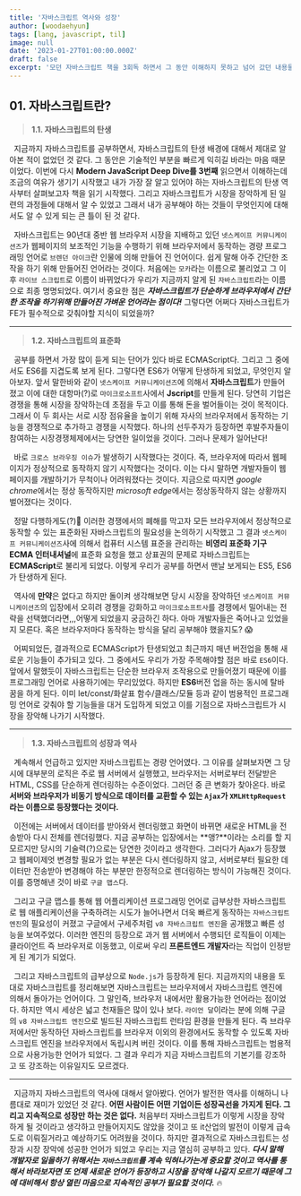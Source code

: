 ```yaml
---
title: '자바스크립트 역사와 성장'
author: [woodaehyun]
tags: [lang, javascript, til]
image: null
date: '2023-01-27T01:00:00.000Z'
draft: false
excerpt: '모던 자바스크립트 책을 3회독 하면서 그 동안 이해하지 못하고 넘어 갔던 내용들과 관련된 나의 생각을 정리해 보려고 한다. 오늘은 자바스크립트의 역사에 대한 내용을 다뤄보려 한다.'
---
```


## 01. 자바스크립트란?

> **1.1. 자바스크립트의 탄생**

&nbsp;&nbsp;지금까지 자바스크립트를 공부하면서, 자바스크립트의 탄생 배경에 대해서 제대로 알아본 적이 없었던 것 같다. 그 동안은 기술적인 부분을 빠르게 익히길 바라는 마음 때문이었다. 이번에 다시 **Modern JavaScript Deep Dive를 3번째** 읽으면서 이해하는데 조금의 여유가 생기기 시작했고 내가 가장 잘 알고 있어야 하는 자바스크립트의 탄생 역사부터 살펴보고자 책을 읽기 시작했다. 그리고 자바스크립트가 시장을 장악하게 된 일련의 과정들에 대해서 알 수 있었고 그래서 내가 공부해야 하는 것들이 무엇인지에 대해서도 알 수 있게 되는 큰 틀이 된 것 같다.

&nbsp;&nbsp;자바스크립트는 90년대 중반 웹 브라우저 시장을 지배하고 있던 `넷스케이프 커뮤니케이션즈`가 웹페이지의 보조적인 기능을 수행하기 위해 브라우저에서 동작하는 경량 프로그래밍 언어로 `브렌던 아이크`란 인물에 의해 만들어 진 언어이다. 쉽게 말해 아주 간단한 조작을 하기 위해 만들어진 언어라는 것이다. 처음에는 `모카`라는 이름으로 불리었고 그 이후 `라이브 스크립트`로 이름이 바뀌었다가 우리가 지금까지 알게 된 `자바스크립트`라는 이름으로 최종 명명되었다. 여기서 중요한 점은 **_자바스크립트가 단순하게 브라우저에서 간단한 조작을 하기위해 만들어진 가벼운 언어라는 점이다!_** 그렇다면 어쩌다 자바스크립트가 FE가 필수적으로 갖춰야할 지식이 되었을까?

---

> **1.2. 자바스크립트의 표준화**

&nbsp;&nbsp;공부를 하면서 가장 많이 듣게 되는 단어가 있다 바로 ECMAScript다. 그리고 그 중에서도 ES6를 지겹도록 보게 된다. 그렇다면 ES6가 어떻게 탄생하게 되었고, 무엇인지 알아보자. 앞서 말한바와 같이 `넷스케이프 커뮤니케이션즈`에 의해서 **자바스크립트**가 만들어 졌고 이에 대한 대항마(?)로 `마이크로소프트`사에서 **Jscript**를 만들게 된다. 당연히 기업은 경쟁을 통해 시장을 장악하는데 초점을 두고 이를 통해 돈을 벌어들이는 것이 목적이다. 그래서 이 두 회사는 서로 시장 점유율을 높이기 위해 자사의 브라우저에서 동작하는 기능을 경쟁적으로 추가하고 경쟁을 시작했다. 하나의 선두주자가 등장하면 후발주자들이 참여하는 시장경쟁체제에서는 당연한 일이었을 것이다. 그러나 문제가 일어난다!

&nbsp;&nbsp;바로 `크로스 브라우징 이슈`가 발생하기 시작했다는 것이다. 즉, 브라우저에 따라서 웹페이지가 정상적으로 동작하지 않기 시작했다는 것이다. 이는 다시 말하면 개발자들이 웹페이지를 개발하기가 무척이나 어려워졌다는 것이다. 지금으로 따지면 *google chrome*에서는 정상 동작하지만 *microsoft edge*에서는 정상동작하지 않는 상황까지 벌어졌다는 것이다.

&nbsp;&nbsp;정말 다행하게도(?)🥲 이러한 경쟁에서의 폐해를 막고자 모든 브라우저에서 정상적으로 동작할 수 있는 표준화된 자바스크립트의 필요성을 논의하기 시작했고 그 결과 `넷스케이프 커뮤니케이션즈`사에 의해서 컴퓨터 시스템 표준을 관리하는 **비영리 표준화 기구 ECMA 인터내셔널**에 표준화 요청을 했고 상표권의 문제로 자바스크립트는 **ECMAScript**로 불리게 되었다. 이렇게 우리가 공부를 하면서 맨날 보게되는 ES5, ES6가 탄생하게 된다.

&nbsp;&nbsp;역사에 **만약**은 없다고 하지만 돌이켜 생각해보면 당시 시장을 장악하던 `넷스케이프 커뮤니케이션즈`의 입장에서 오히려 경쟁을 강화하고 `마이크로소프트사`를 경쟁에서 밀어내는 전략을 선택했더라면,,,어떻게 되었을지 궁금하긴 하다. 아마 개발자들은 죽어나고 있었을지 모른다. 혹은 브라우저마다 동작하는 방식을 달리 공부해야 했을지도? 😱

&nbsp;&nbsp;어찌되었든, 결과적으로 ECMAScript가 탄생되었고 최근까지 매년 버전업을 통해 새로운 기능들이 추가되고 있다. 그 중에서도 우리가 가장 주목해야할 점은 바로 `ES6`이다. 앞에서 말했듯이 자바스크립트는 단순한 브라우저 조작용으로 만들어졌기 때문에 이를 프로그래밍 언어로 사용하기에는 무리있었다. 하지만 **ES6**버전 업을 하는 동시에 탈바꿈을 하게 된다. 이미 let/const/화살표 함수/클래스/모듈 등과 같이 범용적인 프로그래밍 언어로 갖춰야 할 기능들을 대거 도입하게 되었고 이를 기점으로 자바스크립트가 시장을 장악해 나가기 시작했다.

---

> **1.3. 자바스크립트의 성장과 역사**

&nbsp;&nbsp;계속해서 언급하고 있지만 자바스크립트는 경량 언어였다. 그 이유를 살펴보자면 그 당시에 대부분의 로직은 주로 웹 서버에서 실행했고, 브라우저는 서버로부터 전달받은 HTML, CSS를 단순하게 렌더링하는 수준이었다. 그러던 중 큰 변화가 찾아온다. 바로 **서버와 브라우저가 비동기 방식으로 데이터를 교환할 수 있는 `Ajax`가 `XMLHttpRequest`라는 이름으로 등장했다는 것이다.**

&nbsp;&nbsp;이전에는 서버에서 데이터를 받아와서 렌더링했고 화면이 바뀌면 새로운 HTML을 전송받아 다시 전체를 렌더링했다. 지금 공부하는 입장에서는 **앵?**이라는 소리를 할 지 모르지만 당시의 기술력(?)으로는 당연한 것이라고 생각한다. 그러다가 Ajax가 등장했고 웹페이제엇 변경할 필요가 없는 부분은 다시 렌더링하지 않고, 서버로부터 필요한 데이터만 전송받아 변경해야 하는 부분만 한정적으로 렌더링하는 방식이 가능해진 것이다. 이를 증명해낸 것이 바로 `구글 맵스`다.

&nbsp;&nbsp;그리고 구글 맵스를 통해 웹 어플리케이션 프로그래밍 언어로 급부상한 자바스크립트로 웹 애플리케이션을 구축하려는 시도가 늘어나면서 더욱 빠르게 동작하는 `자바스크립트 엔진`의 필요성이 커졌고 구글에서 구세주처럼 `v8 자바스크립트 엔진`을 공개했고 빠른 성능을 보여주었다. 이러한 엔진의 등장으로 과거 웹 서버에서 수행되던 로직들이 이제는 클라이언트 즉 브라우저로 이동했고, 이로써 우리 **프론트엔드 개발자**라는 직업이 인정받게 된 계기가 되었다.

&nbsp;&nbsp;그리고 자바스크립트의 급부상으로 `Node.js`가 등장하게 된다. 지금까지의 내용을 토대로 자바스크립트를 정리해보면 자바스크립트는 브라우저에서 자바스크립트 엔진에 의해서 돌아가는 언어이다. 그 말인즉, 브라우저 내에서만 활용가능한 언어라는 점이었다. 하지만 역시 세상은 넓고 천재들은 많이 있나 보다. `라이언 달`이라는 분에 의해 구글의 `v8 자바스크립트 엔진`으로 빌드된 자바스크립트 런타임 환경을 만들게 된다. 즉 브라우저에서만 동작하던 자바스크립트를 브라우저 이외의 환경에서도 동작할 수 있도록 자바스크립트 엔진을 브라우저에서 독립시켜 버린 것이다. 이를 통해 자바스크립트는 범용적으로 사용가능한 언어가 되었다. 그 결과 우리가 지금 자바스크립트의 기본기를 강조하고 또 강조하는 이유일지도 모르겠다.

---

&nbsp;&nbsp;지금까지 자바스크립트의 역사에 대해서 알아봤다. 언어가 발전한 역사를 이해하니 나름대로 재미가 있었던 것 같다. **어떤 사람이든 어떤 기업이든 성장곡선을 가지게 된다. 그리고 지속적으로 성장만 하는 것은 없다.** 처음부터 자바스크립트가 이렇게 시장을 장악하게 될 것이라고 생각하고 만들어지지도 않았을 것이고 또 it산업의 발전이 이렇게 급속도로 이뤄질거라고 예상하기도 어려웠을 것이다. 하지만 결과적으로 자바스크립트는 성장과 시장 장악에 성공한 언어가 되었고 우리는 지금 열심히 공부하고 있다. **_다시 말해 개발자로 일을하기 위해서는 `자바스크립트`를 계속 익혀나가는게 중요할 것이고 역사를 통해서 바라보자면 또 언제 새로운 언어가 등장하고 시장을 장악해 나갈지 모르기 때문에 그에 대비해서 항상 열린 마음으로 지속적인 공부가 필요할 것이다._** 🔥
